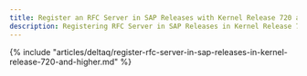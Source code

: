 ```yaml
---
title: Register an RFC Server in SAP Releases with Kernel Release 720 and higher
description: Registering RFC Server in SAP Releases in Kernel Release 720 and higher
---
```


{% include "articles/deltaq/register-rfc-server-in-sap-releases-in-kernel-release-720-and-higher.md" %}